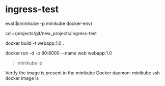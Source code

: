 # ingress-test

eval $(minikube -p minikube docker-env)

cd ~/projects/git/new_projects/ingress-test

docker build -t webapp:1.0 .

docker run -d -p 80:8000 --name web webapp:1.0

> minikube ip

Verify the image is present in the minikube Docker daemon:
minikube ssh
docker image ls
